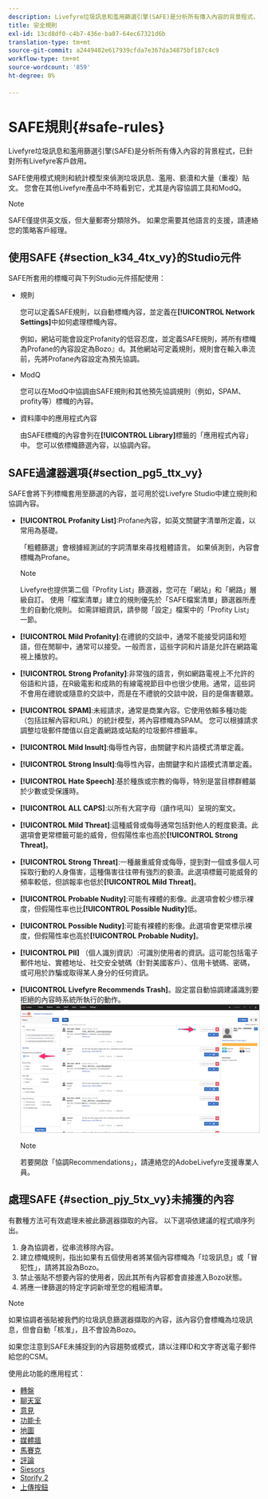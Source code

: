 ```yaml
---
description: Livefyre垃圾訊息和濫用篩選引擎(SAFE)是分析所有傳入內容的背景程式，已針對所有Livefyre客戶啟用。
title: 安全規則
exl-id: 13cd8df0-c4b7-436e-ba07-64ec67321d6b
translation-type: tm+mt
source-git-commit: a2449482e617939cfda7e367da34875bf187c4c9
workflow-type: tm+mt
source-wordcount: '859'
ht-degree: 0%

---
```


# SAFE規則{#safe-rules}

Livefyre垃圾訊息和濫用篩選引擎(SAFE)是分析所有傳入內容的背景程式，已針對所有Livefyre客戶啟用。



SAFE使用模式規則和統計模型來偵測垃圾訊息、濫用、褻瀆和大量（重複）貼文。 您會在其他Livefyre產品中不時看到它，尤其是內容協調工具和ModQ。

>[!NOTE]
>
>SAFE僅提供英文版，但大量郵寄分類除外。 如果您需要其他語言的支援，請連絡您的策略客戶經理。

## 使用SAFE {#section_k34_4tx_vy}的Studio元件

SAFE所套用的標幟可與下列Studio元件搭配使用：

* 規則

   您可以定義SAFE規則，以自動標幟內容，並定義在&#x200B;**[!UICONTROL Network Settings]**&#x200B;中如何處理標幟內容。

   例如，網站可能會設定Profanity的低容忍度，並定義SAFE規則，將所有標幟為Profane的內容設定為Bozo』d。其他網站可定義規則，規則會在輸入串流前，先將Profane內容設定為預先協調。

* ModQ

   您可以在ModQ中協調由SAFE規則和其他預先協調規則（例如，SPAM、profity等）標幟的內容。

* 資料庫中的應用程式內容

   由SAFE標幟的內容會列在&#x200B;**[!UICONTROL Library]**&#x200B;標籤的「應用程式內容」中。 您可以依標幟篩選內容，以協調內容。

## SAFE過濾器選項{#section_pg5_ttx_vy}

SAFE會將下列標幟套用至篩選的內容，並可用於從Livefyre Studio中建立規則和協調內容。

* **[!UICONTROL Profanity List]**:Profane內容，如英文關鍵字清單所定義，以常用為基礎。

   「粗體篩選」會根據經測試的字詞清單來尋找粗體語言。 如果偵測到，內容會標幟為Profane。

   >[!NOTE]
   >
   >Livefyre也提供第二個「Profity List」篩選器，您可在「網站」和「網路」層級自訂。 使用「檔案清單」建立的規則優先於「SAFE檔案清單」篩選器所產生的自動化規則。 如需詳細資訊，請參閱「設定」檔案中的「Profity List」一節。

* **[!UICONTROL Mild Profanity]**:在禮貌的交談中，通常不能接受詞語和短語，但在閒聊中，通常可以接受。一般而言，這些字詞和片語是允許在網路電視上播放的。
* **[!UICONTROL Strong Profanity]**:非常強的語言，例如網路電視上不允許的俗語和片語，在R級電影和成熟的有線電視節目中也很少使用。通常，這些詞不會用在禮貌或隨意的交談中，而是在不禮貌的交談中說，目的是傷害聽眾。
* **[!UICONTROL SPAM]**:未經請求，通常是商業內容。它使用依賴多種功能（包括註解內容和URL）的統計模型，將內容標幟為SPAM。 您可以根據請求調整垃圾郵件閾值以自定義網路或站點的垃圾郵件標籤率。
* **[!UICONTROL Mild Insult]**:侮辱性內容，由關鍵字和片語模式清單定義。
* **[!UICONTROL Strong Insult]**:侮辱性內容，由關鍵字和片語模式清單定義。
* **[!UICONTROL Hate Speech]**:基於種族或宗教的侮辱，特別是當目標群體屬於少數或受保護時。
* **[!UICONTROL ALL CAPS]**:以所有大寫字母（讀作吼叫）呈現的案文。
* **[!UICONTROL Mild Threat]**:這種威脅或侮辱通常包括對他人的輕度褻瀆。此選項會更常標籤可能的威脅，但假陽性率也高於&#x200B;**[!UICONTROL Strong Threat]**。

* **[!UICONTROL Strong Threat]**:一種嚴重威脅或侮辱，提到對一個或多個人可採取行動的人身傷害，這種傷害往往帶有強烈的褻瀆。此選項標籤可能威脅的頻率較低，但誤報率也低於&#x200B;**[!UICONTROL Mild Threat]**。

* **[!UICONTROL Probable Nudity]**:可能有裸體的影像。此選項會較少標示裸度，但假陽性率也比&#x200B;**[!UICONTROL Possible Nudity]**&#x200B;低。

* **[!UICONTROL Possible Nudity]**:可能有裸體的影像。此選項會更常標示裸度，但假陽性率也高於&#x200B;**[!UICONTROL Probable Nudity]**。

* **[!UICONTROL PII]** （個人識別資訊）:可識別使用者的資訊。這可能包括電子郵件地址、實體地址、社交安全號碼（針對美國客戶）、信用卡號碼、密碼，或可用於詐騙或取得某人身分的任何資訊。
* **[!UICONTROL Livefyre Recommends Trash]**。設定當自動協調建議識別要拒絕的內容時系統所執行的動作。 ![](assets/mod_reco1.png)

   >[!NOTE]
   >
   >若要開啟「協調Recommendations」，請連絡您的AdobeLivefyre支援專業人員。

## 處理SAFE {#section_pjy_5tx_vy}未捕獲的內容

有數種方法可有效處理未被此篩選器擷取的內容。 以下選項依建議的程式順序列出。

1. 身為協調者，從串流移除內容。
1. 建立標幟規則，指出如果有五個使用者將某個內容標幟為「垃圾訊息」或「冒犯性」，請將其設為Bozo。
1. 禁止張貼不想要內容的使用者，因此其所有內容都會直接進入Bozo狀態。
1. 將應一律篩選的特定字詞新增至您的粗細清單。

>[!NOTE]
>
>如果協調者張貼被我們的垃圾訊息篩選器擷取的內容，該內容仍會標幟為垃圾訊息，但會自動「核准」，且不會設為Bozo。

如果您注意到SAFE未捕捉到的內容趨勢或模式，請以注釋ID和文字寄送電子郵件給您的CSM。



使用此功能的應用程式：

* [轉盤](/help/using/c-about-apps/c-carousel-app/c-carousel-app.md#c_carousel_app)
* [聊天室](/help/using/c-about-apps/c-chat-app/c-chat-app.md#c_chat_app)
* [意見](/help/using/c-about-apps/c-comments/c-comments.md)
* [功能卡](/help/using/c-about-apps/c-feature-card-app/c-feature-card-app.md#c_feature_card_app)
* [地圖](/help/using/c-about-apps/c-map-app/c-map-app.md#c_map_app)
* [媒體牆](/help/using/c-about-apps/c-media-wall-app/c-media-wall-app.md#c_media_wall_app)
* [馬賽克](/help/using/c-about-apps/c-mosaic-app/c-mosaic-app.md#c_mosaic_app)
* [評論](/help/using/c-about-apps/c-reviews-app/c-reviews-app.md#c_reviews_app)
* [Siesors](/help/using/c-about-apps/c-sidenotes-app/c-sidenotes-app.md#c_sidenotes_app)
* [Storify 2](/help/using/c-about-apps/c-storify2/c-storify2.md#c_storify2)
* [上傳按鈕](/help/using/c-about-apps/c-upload-button-app/c-upload-button-app.md#c_upload_button_app)
